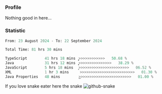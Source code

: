 ### Profile 

Nothing good in here...

### Statistic
<!--START_SECTION:waka-->

```python
From: 23 August 2024 - To: 22 September 2024

Total Time: 81 hrs 30 mins

TypeScript        41 hrs 18 mins  ͎͎͎͎͎͎͎͎͎͎͎͎̝>>>>>>>>>>>>   50.68 %
Java              31 hrs 12 mins  ͎͎͎͎͎͎͎͎͎̦>>>>>>>>>>>>>>>   38.29 %
JavaScript        5 hrs 18 mins   ͎̝>>>>>>>>>>>>>>>>>>>>>>>   06.52 %
XML               1 hr 3 mins     >>>>>>>>>>>>>>>>>>>>>>>>>   01.30 %
Java Properties   48 mins         ͜>>>>>>>>>>>>>>>>>>>>>>>>   01.00 %
```

<!--END_SECTION:waka-->

If you love snake eater here the snake 
<picture>
  <source media="(prefers-color-scheme: dark)" srcset="https://github.com/pradana4648/pradana4648/blob/c0566a83ca6ea5f2e46bab00e717c4c82b4b5c4c/github-contribution-grid-snake-dark.svg" />
  <source media="(prefers-color-scheme: light)" srcset="https://github.com/pradana4648/pradana4648/blob/c0566a83ca6ea5f2e46bab00e717c4c82b4b5c4c/github-contribution-grid-snake.svg" />
  <img alt="github-snake" src="https://github.com/pradana4648/pradana4648/blob/c0566a83ca6ea5f2e46bab00e717c4c82b4b5c4c/github-contribution-grid-snake.svg" />
</picture>
